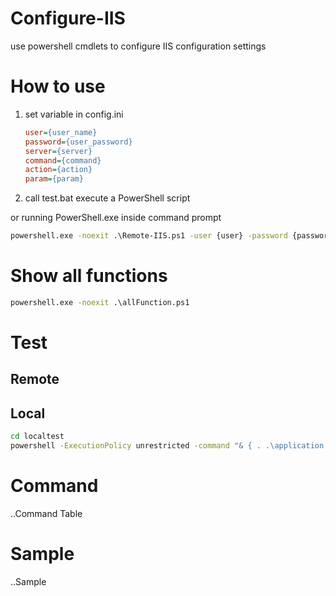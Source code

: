 # Configure-IIS

use powershell cmdlets to configure IIS configuration settings

# How to use

1. set variable in config.ini

    ```ini
    user={user_name}
    password={user_password}
    server={server}
    command={command}
    action={action}
    param={param}
    ``` 

2. call test.bat execute a PowerShell script

or running PowerShell.exe inside command prompt

```bat
powershell.exe -noexit .\Remote-IIS.ps1 -user {user} -password {password} -server {server} -command {command} -action {action}
```

# Show all functions

```bat
powershell.exe -noexit .\allFunction.ps1
```

# Test

## Remote


## Local

```bat
cd localtest
powershell -ExecutionPolicy unrestricted -command "& { . .\application.ps1; Create-New-Application 'Default Web Site' 'testapp' 'D:\Demo_Web\Sample' 'demoPool' '1' }"
```

# Command

..Command Table

# Sample

..Sample







